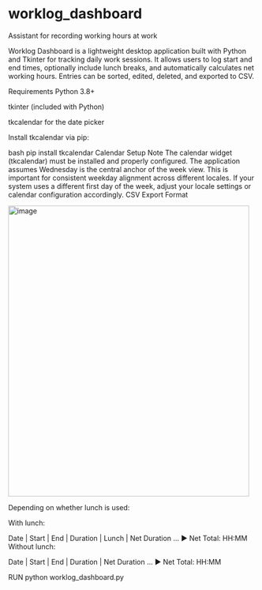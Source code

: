 # worklog_dashboard
Assistant for recording working hours at work

Worklog Dashboard is a lightweight desktop application built with Python and Tkinter for tracking daily work sessions. 
It allows users to log start and end times, optionally include lunch breaks, and automatically calculates net working hours. 
Entries can be sorted, edited, deleted, and exported to CSV.

Requirements
Python 3.8+

tkinter (included with Python)

tkcalendar for the date picker

Install tkcalendar via pip:

bash
pip install tkcalendar
Calendar Setup Note
The calendar widget (tkcalendar) must be installed and properly configured. 
The application assumes Wednesday is the central anchor of the week view. 
This is important for consistent weekday alignment across different locales. 
If your system uses a different first day of the week, adjust your locale settings or calendar configuration accordingly.
CSV Export Format

<img width="488" height="589" alt="image" src="https://github.com/user-attachments/assets/e9dfd4d4-6cb4-40e5-a434-5503886d63b0" />

Depending on whether lunch is used:

With lunch:

Date | Start | End | Duration | Lunch | Net Duration
...
▶ Net Total: HH:MM
Without lunch:

Date | Start | End | Duration | Net Duration
...
▶ Net Total: HH:MM

RUN
python worklog_dashboard.py

